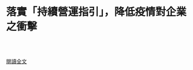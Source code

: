 # 落實「持續營運指引」，降低疫情對企業之衝擊 

<!--more-->
<!--247-->
<br><br/>

[閱讀全文](https://www.cdc.gov.tw/Bulletin/Detail/gpA474HUlvCQ-IfZ5FMj5A?typeid=9)

